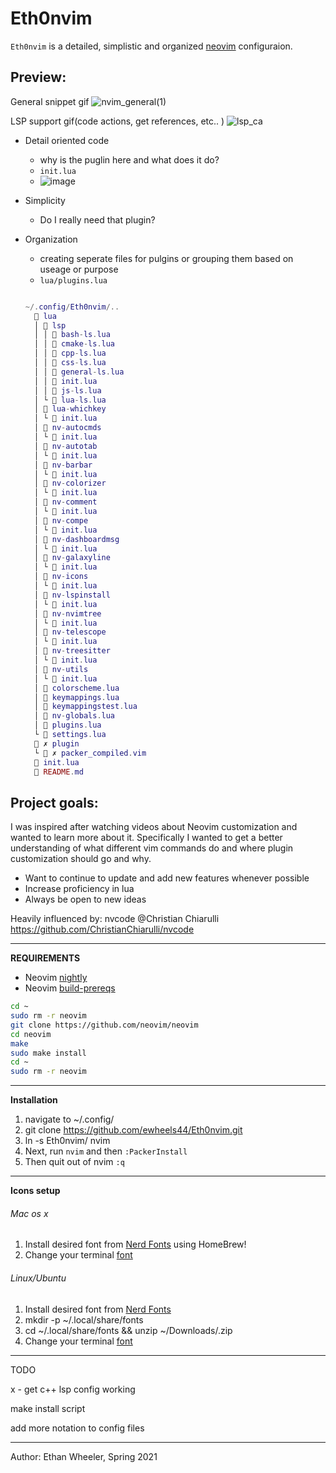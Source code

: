 # Eth0nvim
`Eth0nvim` is a detailed, simplistic and organized [neovim](https://neovim.io/) configuraion. 

## Preview: 
General snippet gif
![nvim_general(1)](https://user-images.githubusercontent.com/31321251/112737285-522b5480-8f27-11eb-8f03-ebda9b506df4.gif)



LSP support gif(code actions, get references, etc.. )
![lsp_ca](https://user-images.githubusercontent.com/31321251/112777339-9b52d580-9007-11eb-84b0-6aeff2f7f39c.gif)



* Detail oriented code
    * why is the puglin here and what does it do?
    * `init.lua`
    * ![image](https://user-images.githubusercontent.com/31321251/118415321-46c6f080-b66f-11eb-95e5-ed5e11a2b652.png)

* Simplicity
  *    Do I really need that plugin?

* Organization
    * creating seperate files for pulgins or grouping them based on useage or purpose
    * `lua/plugins.lua`
    ```lua
    
    ~/.config/Eth0nvim/..
       lua
      │  lsp
      │ │  bash-ls.lua
      │ │  cmake-ls.lua
      │ │  cpp-ls.lua
      │ │  css-ls.lua
      │ │  general-ls.lua
      │ │  init.lua
      │ │  js-ls.lua
      │ └  lua-ls.lua
      │  lua-whichkey
      │ └  init.lua
      │  nv-autocmds
      │ └  init.lua
      │  nv-autotab
      │ └  init.lua
      │  nv-barbar
      │ └  init.lua
      │  nv-colorizer
      │ └  init.lua
      │  nv-comment
      │ └  init.lua
      │  nv-compe
      │ └  init.lua
      │  nv-dashboardmsg
      │ └  init.lua
      │  nv-galaxyline
      │ └  init.lua
      │  nv-icons
      │ └  init.lua
      │  nv-lspinstall
      │ └  init.lua
      │  nv-nvimtree
      │ └  init.lua
      │  nv-telescope
      │ └  init.lua
      │  nv-treesitter
      │ └  init.lua
      │  nv-utils
      │ └  init.lua
      │  colorscheme.lua
      │  keymappings.lua
      │  keymappingstest.lua
      │  nv-globals.lua
      │  plugins.lua
      └  settings.lua
       ✗ plugin
      └  ✗ packer_compiled.vim
       init.lua
       README.md

    ```
## Project goals:

I was inspired after watching videos about Neovim customization and wanted to learn more about it. Specifically I wanted to get a better understanding of
what different vim commands do and where plugin customization should go and why. 

* Want to continue to update and add new features whenever possible
* Increase proficiency in lua
* Always be open to new ideas

Heavily influenced by: nvcode @Christian Chiarulli
https://github.com/ChristianChiarulli/nvcode

----------------------------------------------------------------------

**REQUIREMENTS**
- Neovim [nightly](https://github.com/neovim/neovim/wiki/Building-Neovim#quick-start)
- Neovim [build-prereqs](https://github.com/neovim/neovim/wiki/Building-Neovim#build-prerequisites)
``` bash
cd ~
sudo rm -r neovim
git clone https://github.com/neovim/neovim
cd neovim
make
sudo make install
cd ~
sudo rm -r neovim
```

----------------------------------------------------------------------

**Installation**
1. navigate to ~/.config/
2. git clone https://github.com/ewheels44/Eth0nvim.git
3. ln -s Eth0nvim/ nvim
4. Next, run `nvim` and then `:PackerInstall`
5. Then quit out of nvim `:q`

----------------------------------------------------------------------

**Icons setup**
###### Mac os x 
  1. Install desired font from [Nerd Fonts](https://github.com/ryanoasis/nerd-fonts#option-4-homebrew-fonts) using HomeBrew!
  2. Change your terminal [font](https://www.foxinfotech.in/2019/05/how-to-change-terminal-color-and-font-in-macos-mojave.html)

###### Linux/Ubuntu 
  1. Install desired font from [Nerd Fonts](https://www.nerdfonts.com/font-downloads)
  2. mkdir -p ~/.local/share/fonts
  3. cd ~/.local/share/fonts && unzip ~/Downloads/<Font Name>.zip
  4. Change your terminal [font](https://vitux.com/how-to-change-your-ubuntu-terminals-font-size/)

----------------------------------------------------------------------

TODO

x - get c++ lsp config working

make install script

add more notation to config files

----------------------------------------------------------------------

Author: Ethan Wheeler, Spring 2021

